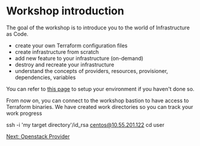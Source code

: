 # Workshop introduction

The goal of the workshop is to introduce you to the world of Infrastructure as Code.

- create your own Terraform configuration files
- create infrastructure from scratch
- add new feature to your infrastructure (on-demand)
- destroy and recreate your infrastructure
- understand the concepts of providers, resources, provisioner, dependencies, variables

You can refer to [this page](prerequisites.md) to setup your environment if you haven't done so.

From now on, you can connect to the workshop bastion to have access to Terraform binaries. We have created work directories so you can track your work progress

  ssh -i 'my target directory'/id_rsa centos@10.55.201.122
  cd user<id>

[Next: Openstack Provider](03-Openstack-provider.md)
